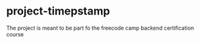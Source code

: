 # project-timepstamp
The project is meant to be part fo the freecode camp backend certification course

